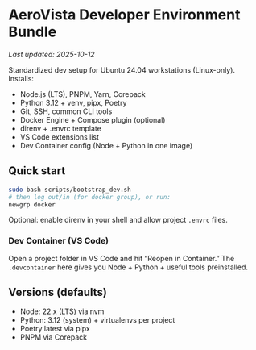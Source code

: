 # AeroVista Developer Environment Bundle
_Last updated: 2025-10-12_

Standardized dev setup for Ubuntu 24.04 workstations (Linux-only). Installs:
- Node.js (LTS), PNPM, Yarn, Corepack
- Python 3.12 + venv, pipx, Poetry
- Git, SSH, common CLI tools
- Docker Engine + Compose plugin (optional)
- direnv + .envrc template
- VS Code extensions list
- Dev Container config (Node + Python in one image)

## Quick start
```bash
sudo bash scripts/bootstrap_dev.sh
# then log out/in (for docker group), or run:
newgrp docker
```

Optional: enable direnv in your shell and allow project `.envrc` files.

### Dev Container (VS Code)
Open a project folder in VS Code and hit “Reopen in Container.” The `.devcontainer` here gives you Node + Python + useful tools preinstalled.

## Versions (defaults)
- Node: 22.x (LTS) via nvm
- Python: 3.12 (system) + virtualenvs per project
- Poetry latest via pipx
- PNPM via Corepack
